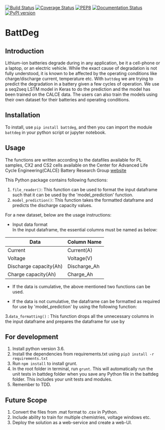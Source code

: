 [![Build Status](https://travis-ci.com/chintanp/BattDeg.svg?branch=master)](https://travis-ci.com/chintanp/BattDeg) [![Coverage Status](https://coveralls.io/repos/github/chintanp/BattDeg/badge.svg?branch=master)](https://coveralls.io/github/chintanp/BattDeg?branch=master) [![PEP8](https://img.shields.io/badge/code%20style-pep8-orange.svg)](https://www.python.org/dev/peps/pep-0008/) [![Documentation Status](https://readthedocs.org/projects/battdeg/badge/?version=latest)](https://battdeg.readthedocs.io/en/latest/?badge=latest) [![PyPI version](https://badge.fury.io/py/battdeg.svg)](https://badge.fury.io/py/battdeg)

# BattDeg

## Introduction

Lithium-ion batteries degrade during in any application, be it a cell-phone or a laptop, or an electric vehicle. 
While the exact cause of degradation is not fully understood, it is known to be affected by the operating conditions like 
charge/discharge current, temperature etc. With `battdeg` we are trying to predict the degradation in a battery given a few cycles of operation. 
We use a seq2seq LSTM model in Keras to do the prediction and the model has been trained on the CALCE data. The users can also train the models using their own dataset for their batteries
and operating conditions. 


## Installation 

To install, use `pip install battdeg`, and then you can import the module `battdeg` in your python script or jupyter notebook.

## Usage 

The functions are written according to the datafiles available for PL samples, CX2 and CS2 cells available on the Center for  Advanced Life Cycle Engineering(CALCE) Battery Research Group [website](https://web.calce.umd.edu/batteries/data.htm)

This Python package contains following functions: 

1. `file_reader()`: This function can be used to format the input dataframe such that it can be used by the 'model_prediction' function. 
2. `model_prediction()`: This function takes the formatted dataframe and predicts the discharge capacity values.

For a new dataset, below are the usage instructions:  
* Input data format   
In the input dataframe, the essential columns must be named as below:

| Data                   | Column Name  |
|------------------------|--------------|
| Current                | Current(A)   |
| Voltage                | Voltage(V)   |
| Discharge capacity(Ah) | Discharge_Ah |
| Charge capacity(Ah)    | Charge_Ah    |

* If the data is cumulative, the above mentioned two functions can be used.

* If the data is not cumulative, the dataframe can be formatted as required for use by 'model_prediction' by using the following function:  

3.`data_formatting()` : This function drops all the unnecessary columns in the input dataframe and prepares the dataframe for use by 



## For development

1. Install python version 3.6. 
2. Install the dependencies from requirements.txt using `pip3 install -r requirements.txt`
3. Run `npm install` to install grunt. 
4. In the root folder in terminal, run `grunt`. This will automatically run the unit tests in battdeg folder when you save any Python file in the battdeg folder. This includes your unit tests and modules. 
5. Remember to TDD. 

## Future Scope 

1. Convert the files from .mat format to .csv in Python. 
2. Include ability to train for multiple chemistries, voltage windows etc. 
3. Deploy the solution as a web-service and create a web-UI. 


